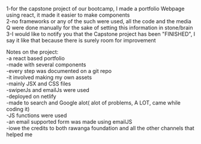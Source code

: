 1-for the capstone project of our bootcamp, I made a portfolio Webpage using react, it made it easier to make components </br>
2-no frameworks or any of the such were used, all the code and the media Q were done manually for the sake of setting this information in stone/brain </br>
3-I would like to notify you that the Capstone project has been "FINISHED", I say it like that because there is surely room for improvement </br>

Notes on the project: </br>
-a react based portfolio </br>
-made with several components </br>
-every step was documented on a git repo </br>
-it involved making my own assets </br>
-mainly JSX and CSS files </br>
-swiperJs and emailJs were used </br>
-deployed on netlify </br>
-made to search and Google alot( alot of problems, A LOT, came while coding it) </br>
-JS functions were used </br>
-an email supported form was made using emailJS </br>
-iowe the credits to both rawanga foundation and all the other channels that helped me </br>
